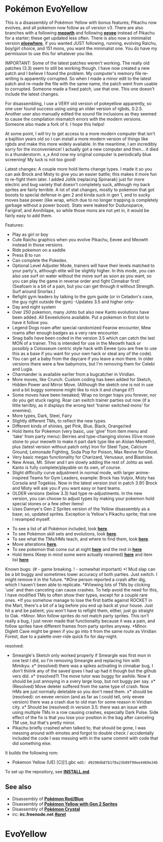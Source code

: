 # Pokémon EvoYellow

This is a disassembly of Pokémon Yellow with bonus features; Pikachu now evolves, and all pokemon now follow as of version v3. There are also branches with a following [**meowth**][evomeowth] and following [**eevee**][evoeevee] instead of Pikachu for a starter; these get updated less often.
There is also now a minimalist version [**elsewhere**][minyellow], if you wanted JUST following, running, evolving Raichu, boy/girl choice, and 151 mons, you want the minimalist one.
You do have my permission to use this for whatever you like.

IMPORTANT:
Some of the latest patches weren't working. The really old patches (3.3) seem to still be working though.
I have now created a new patch and I believe I found the problem. My computer's memory file re-writing is apparently corrupted. So when I made a minor edit to the latest patch and re-made the file with the same name, the patch went from usable to corrupted.
Someone made a fixed patch, use that one. This one doesn't include the latest changes.


For disassembling, I use a VERY old version of pokeyellow apparently, so one user found success using using an older version of rgbds,  0.2.5.
Another user also manually edited the sound file inclusions as they seemed to cause the compilation mismatch errors with the modern versions.
Someone also made a fork of it.
 I hope this helps!

At some point, I will try to get access to a more modern computer that isn't a bajillion years old so I can install a more modern version of things like rgbds and make this more widely available. In the meantime, I am incredibly sorry for the inconvenience!
I actually got a new computer and then... it died in a thunderstorm. x_x And now my original computer is periodically blue screening! My luck is not too good!


Latest changes:
A couple more hold items change types. 
I made it so you can ask Brock and Misty to give you an easier battle; this makes it more fun to re-fight them later.
I added Joltik (replacing Spinarak) just for more electric and bug variety that doesn't completely suck, although my back sprites are fairly terrible.
A lot of stat changes, mostly to pokemon that got boosts to special defense in gen 2 and kinda suck in gen 1, and to sucky moves base power (like wrap, which due to no longer trapping is completely garbage without a power boost). Stats were leaked for Dudunsparce, Farigiraf, and Annihilape, so while those mons are not yet in, it would be fairly easy to add them.

Features:
+ Play as girl or boy
+ Cute Raichu graphics when you evolve Pikachu, Eevee and Meowth instead in those versions.
+ Ride pokemon on a saddle
+ Press B to run
+ Can complete the Pokedex.
+ Optional Level Adjuster Mode, trainers will have their levels matched to your party's, although elite will be slightly higher. In this mode, you can also use surf on water without the move surf as soon as you want, so you can play the game in reverse order and fight Cinnabar first! (Seafoam is a bit of a pain, but you can get through it without Strength. Surf around Snorlax.)
+ Refight gym leaders by talking to the gym guide (or in Celadon's case, the guy right outside the gym) -Updates 3.5 and higher only-
+ Day and night system
+ Over 250 pokemon, many Johto but also new Kanto evolutions have been added. All Eeveelutions available. Put a pokemon in first slot to have it follow you.
+ Legend Dogs roam after special randomized Fearow encounter, Mew roams after enough badges as a very rare encounter.
+ Snag balls have been coded in the version 3.5 which can catch the last MON of a trainer. This is intended for use in the Meowth hack or possibly a Colosseum centric style hack with Eevee (you are free to use this as a base if you want for your own hack or steal any of the code).
+ You can get a baby from the daycare if you leave a mon there. In older versions there were a few babymons, but I'm removing them for Celebi and Lugia.
+ Charmander is available earlier from a bugcatcher in Viridian.
+ More moves, like Crunch. Custom coding has been added for Sketch, Hidden Power and Mirror Move. (Although the sketch one is not in use and a bit buggy someone might like to nick it and change it?)
+ Some moves have been tweaked; Wrap no longer traps you forever, nor do you get stuck raging. Roar can switch trainer parties out now (if a little terribly, as it displays the wrong text 'trainer switched mons' for enemies).
+ More types, Dark, Steel, Fairy
+ Slightly different TMs, to reflect the new types.
+ Different kinds of shinies, get Pink, Blue, Black, Orange/red
+ Hold items for Pokemon (very basic, use 'give' from item menu and 'take' from party menu): Berries and type-changing stones (Give moon stone to your meowth to make it part dark type like an Alolan Meowth!), plus (latest version without patch only) Iron for Steel Type, Calcium Ground, Lemonade Fighting, Soda Pop for Poison, Max Revive for Ghost.
+ Very basic megas functionality for Charizard, Venusaur, and Blastoise.
+ New Areas, Mt. Silver and I am slowly adding the rest of Johto as well. Kanto is fully complete/playable on its own, of course.
+ Slight difficulty curve adjustment in normal mode, with larger anime-inspired Teams for Gym Leaders, example: Brock has Vulpix, Misty has Corsola and Togekiss. Now in the latest version (not in patch 3.9!) Brock and Misty will ask you if you want easy or hard teams. 
+ OLDER versions (below 3.3) had type re-adjustments. In the new version, you can choose to adjust types by making your pokemon hold special stones or a few other items!
+ Uses Dannye's Gen 2 Sprites version of the Yellow disassembly as a base; so, updated sprites. Exception is Yellow's Pikachu sprite; that one I revamped myself.


* To see a list of all Pokémon included, look [**here**](constants/pokemon_constants.asm).
* To see Pokémon skill sets and evolutions, look [**here**](data/evos_moves.asm).
* To see what the TMs/HMs teach, and where to find them, look [**here**](data/tms.asm).
* Move alterations [**here**](data/moves.asm).
* To see pokemon that come out at night [**here**](data/handle_nightmons.asm) and the rest in [**here**](data/wildPokemon)
* Hold items (Keep in mind some were actually renamed) [**here**](engine/items/holditems.asm) and item list [**here**](constants/item_constants.asm)

Known bugs: (# - game breaking. ! - somewhat important)
*! Mud slap can be a bit buggy and sometimes lower accuracy of both parties. Just switch. I might remove it in the future.
*#One person reported a crash after dig, which I haven't been able to replicate.
*#Viewing lots of TMs by clicking 'use' and then canceling can cause crashes. To help avoid the need for this, I have modified TMs to often show their types, except for a couple rare ones.
*If you somehow manage to lose the first battle against ROCKET in the Mart, there's a bit of a lag before you end up back at your house. Just hit a and be patient; you won't have to refight them, either, just go straight to Oak.
*Minor. Mon follow sprites do not match party sprites. This isn't really a bug, I just never made that functionality because it was a pain, and follow sprites have different frames from party sprites anyway.
*Minor. Diglett Cave might be green if you go into it from the same route as Viridian Forest, due to a palette over-ride quick fix for day-night.

resolved:
* Smeargle's Sketch only worked properly if Smeargle was first mon in one test I did, so I'm removing Smeargle and replacing him with Mimikyu.
x* (resolved) there was a spikes activating in cinnabar bug, I don't thiiink any of the saved ipses I had up had it though but the github vers did.
x* (resolved?) The move tutor was buggy for awhile. Now it should be just annoying in a xvery large loop, but not buggy per say.
x* (Resolved) Move deleter suffered from the same type of crash. Now HMs are just normally deletable so you don't need them.
x* should be (resolved): on eevee version (and as far as I could tell, only eevee version) there was a crash due to old man for some reason in Viridian city.
x* Should be (resolved) in version 3.5: there was an issue with using multiple TMs in a row causing crashes, especially Dark Pulse. Side effect of the fix is that you lose your position in the bag after canceling TM use, but that's pretty minor.
* Pikachu briefly crashed when talked to, that should be gone, I was messing around with emotes and forgot to double check / accidentally included the code I was messing with in the same commit with code that did something else.



It builds the following rom:

* Pokemon Yellow (UE) [C][!].gbc  `md5: d9290db87b1f0a23b89f99ee4469e34b`

To set up the repository, see [**INSTALL.md**](INSTALL.md).


## See also

* Disassembly of [**Pokémon Red/Blue**][pokered]
* Disassembly of [**Pokémon Yellow with Gen 2 Sprites**][pokeyellow]
* Disassembly of [**Pokémon Crystal**][pokecrystal]
* irc: **irc.freenode.net** [**#pret**][irc]

[evomeowth]:https://github.com/longlostsoul/EvoYellow/tree/meowth
[evoeevee]:https://github.com/longlostsoul/EvoYellow/tree/eevee2
[pokered]: https://github.com/iimarckus/pokered
[pokeyellow]: https://github.com/dannye/pokeyellow-gen-II
[minyellow]: https://github.com/longlostsoul/pokeyellow-gen-II
[pokecrystal]: https://github.com/kanzure/pokecrystal
[irc]: https://kiwiirc.com/client/irc.freenode.net/?#pret
# EvoYellow
